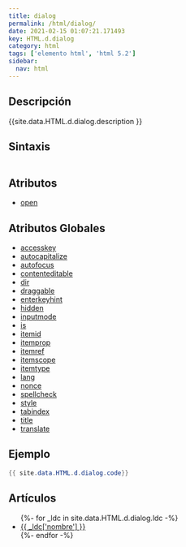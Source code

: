 ```yaml
---
title: dialog
permalink: /html/dialog/
date: 2021-02-15 01:07:21.171493
key: HTML.d.dialog
category: html
tags: ['elemento html', 'html 5.2']
sidebar: 
  nav: html
---
```


## Descripción
{{site.data.HTML.d.dialog.description }}

## Sintaxis
~~~html
~~~

## Atributos
* [open](/html/dialog/open/)

## Atributos Globales
* [accesskey](/html/accesskey/)
* [autocapitalize](/html/autocapitalize/)
* [autofocus](/html/autofocus/)
* [contenteditable](/html/contenteditable/)
* [dir](/html/dir/)
* [draggable](/html/draggable/)
* [enterkeyhint](/html/enterkeyhint/)
* [hidden](/html/hidden/)
* [inputmode](/html/inputmode/)
* [is](/html/is/)
* [itemid](/html/itemid/)
* [itemprop](/html/itemprop/)
* [itemref](/html/itemref/)
* [itemscope](/html/itemscope/)
* [itemtype](/html/itemtype/)
* [lang](/html/lang/)
* [nonce](/html/nonce/)
* [spellcheck](/html/spellcheck/)
* [style](/html/style/)
* [tabindex](/html/tabindex/)
* [title](/html/title/)
* [translate](/html/translate/)

## Ejemplo
~~~java
{{ site.data.HTML.d.dialog.code}}
~~~

## Artículos
<ul>
{%- for _ldc in site.data.HTML.d.dialog.ldc -%}
   <li>
       <a href="{{_ldc['url'] }}">{{ _ldc['nombre'] }}</a>
   </li>
{%- endfor -%}
</ul>
